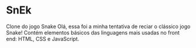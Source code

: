 # SnEk
Clone do jogo Snake
Olá, essa foi a minha tentativa de reciar o clássico jogo Snake! Contém elementos básicos das linguagens mais usadas no front end: HTML, CSS e JavaScript. 
